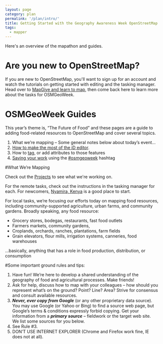 ```yaml
---
layout: page
category: plan
permalink: '/plan/intro/'
title: Getting Started with the Geography Awareness Week OpenStreetMap Mapathon!
tags:
  - mapper
---
```


Here's an overview of the mapathon and guides.

# Are you new to OpenStreetMap?

If you are new to OpenStreetMap, you'll want to sign up for an account and watch the tutorials on getting started with editing and the tasking manager. Head over to <a href="http://mapgive.state.gov/learn-to-map/">MapGive and learn to map</a>, then come back here to learn more about the tasks for OSMGeoWeek.

# OSMGeoWeek Guides

This year’s theme is, “The Future of Food” and these pages are a guide to adding food-related resources to OpenStreetMap and cover several topics.

1. What we’re mapping – Some general notes below about today’s event…
2. <a href="/plan/id-editor/">How to make the most of the iD editor</a>. 
3. How to <a href="/plan/tags/">tag</a>, or add attributes to those features 
4. <a href="/plan/editing/">Saving your work</a> using the <a href="http://resultmaps.neis-one.org/osm-changesets?comment=osmgeoweek#2/33.9/1.4">#osmgeoweek</a> hashtag

#What We’re Mapping

Check out the <a href="/projects/">Projects</a> to see what we're working on.

For the remote tasks, check out the instructions in the tasking manager for each. For newcomers, <a href="/project/nyamira/">Nyamira, Kenya</a> is a good place to start.

For local tasks, we’re focusing our efforts today on mapping food resources, including community-supported agriculture, urban farms, and community gardens. Broadly speaking, any food resource:

* Grocery stores, bodegas, restaurants, fast food outlets
* Farmers markets, community gardens, 
* Croplands, orchards, ranches, plantations, farm fields
* Grain elevators, flour mills, irrigation systems, canneries, food warehouses

…basically, anything that has a role in food production, distribution, or consumption

#Some important ground rules and tips:

1. Have fun! We’re here to develop a shared understanding of the geography of food and agricultural processes. Make friends!
2. Ask for help, discuss how to map with your colleagues – how should you represent what’s on the ground? Point? Line? Area? Strive for consensus and consult available resources. 
3. ***Never, ever copy from Google*** (or any other proprietary data source). You may use Google (or Yahoo or Bing) to find a source web page, but Google’s terms & conditions expressly forbid copying. Get your information from a ***primary source*** – fieldwork or the target web site. We list some sources for you below.
4. See Rule #3. 
5. DON’T USE INTERNET EXPLORER (Chrome and Firefox work fine, IE does not at all).
